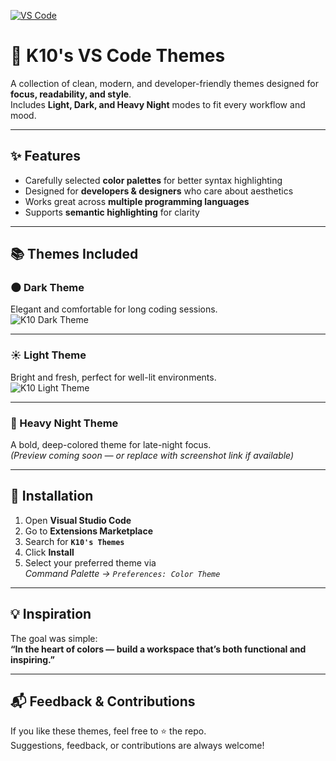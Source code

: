 [![VS Code](https://skillicons.dev/icons?i=vscode)](https://marketplace.visualstudio.com/)

# 🎨 K10's VS Code Themes

A collection of clean, modern, and developer-friendly themes designed for **focus, readability, and style**.  
Includes **Light, Dark, and Heavy Night** modes to fit every workflow and mood.

---

## ✨ Features

- Carefully selected **color palettes** for better syntax highlighting
- Designed for **developers & designers** who care about aesthetics
- Works great across **multiple programming languages**
- Supports **semantic highlighting** for clarity

---

## 📚 Themes Included

### 🌑 Dark Theme

Elegant and comfortable for long coding sessions.  
![K10 Dark Theme](https://github.com/user-attachments/assets/5a977ec8-4897-43ac-82d1-4a2e1561c1bb)

---

### ☀️ Light Theme

Bright and fresh, perfect for well-lit environments.  
![K10 Light Theme](https://github.com/user-attachments/assets/ea751a1e-1c25-425a-9750-8614bd5aac3f)

---

### 🌌 Heavy Night Theme

A bold, deep-colored theme for late-night focus.  
_(Preview coming soon — or replace with screenshot link if available)_

---

## 🚀 Installation

1. Open **Visual Studio Code**
2. Go to **Extensions Marketplace**
3. Search for **`K10's Themes`**
4. Click **Install**
5. Select your preferred theme via  
   _Command Palette → `Preferences: Color Theme`_

---

## 💡 Inspiration

The goal was simple:  
**“In the heart of colors — build a workspace that’s both functional and inspiring.”**

---

## 📬 Feedback & Contributions

If you like these themes, feel free to ⭐ the repo.  
Suggestions, feedback, or contributions are always welcome!

